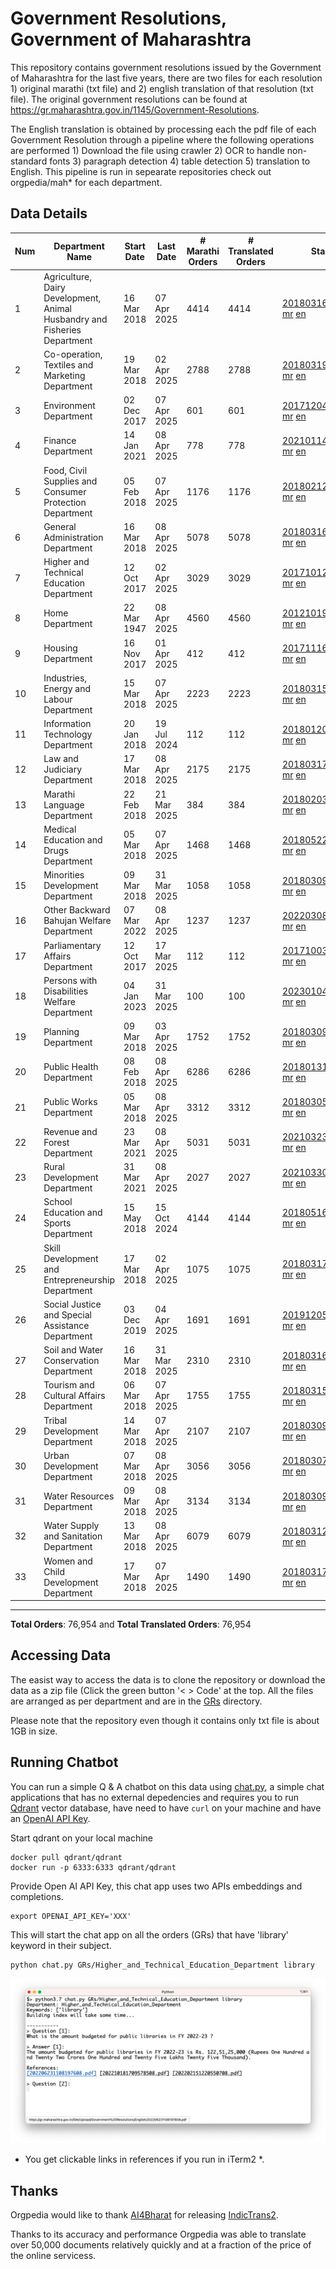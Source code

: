 # Government Resolutions, Government of Maharashtra

This repository contains government resolutions issued by the Government of Maharashtra for the last five years, there are two files for each resolution 1) original marathi (txt file) and 2) english translation of that resolution (txt file). The original government resolutions can be found at https://gr.maharashtra.gov.in/1145/Government-Resolutions.

The English translation is obtained by processing each the pdf file of each Government Resolution through a pipeline where the following operations are performed 1) Download the file using crawler 2) OCR to handle non-standard fonts 3) paragraph detection 4) table  detection 5) translation to English. This pipeline is run in sepearate repositories check out orgpedia/mah* for each department.


## Data Details

| Num | Department Name | Start Date | Last Date | # Marathi Orders | # Translated Orders | Starting Order | Last Order |
| --- | --------------- | ---------- | --------- | ---------------- | ------------------- | -------------- | ---------- |
| 1 | Agriculture, Dairy Development, Animal Husbandry and Fisheries Department | 16 Mar 2018 | 07 Apr 2025 | 4414 | 4414 | [201803161624182101.pdf](https://gr.maharashtra.gov.in/Site/Upload/Government%20Resolutions/English/201803161624182101.pdf) [mr](GRs/Agriculture,_Dairy_Development,_Animal_Husbandry_and_Fisheries_Department/201803161624182101.pdf.mr.txt) [en](GRs/Agriculture,_Dairy_Development,_Animal_Husbandry_and_Fisheries_Department/201803161624182101.pdf.en.txt) | [202504071830132301.pdf](https://gr.maharashtra.gov.in/Site/Upload/Government%20Resolutions/English/202504071830132301.pdf) [mr](GRs/Agriculture,_Dairy_Development,_Animal_Husbandry_and_Fisheries_Department/202504071830132301.pdf.mr.txt) [en](GRs/Agriculture,_Dairy_Development,_Animal_Husbandry_and_Fisheries_Department/202504071830132301.pdf.en.txt) |
| 2 | Co-operation, Textiles and Marketing Department | 19 Mar 2018 | 02 Apr 2025 | 2788 | 2788 | [201803191257576702.pdf](https://gr.maharashtra.gov.in/Site/Upload/Government%20Resolutions/English/201803191257576702.pdf) [mr](GRs/Co-operation,_Textiles_and_Marketing_Department/201803191257576702.pdf.mr.txt) [en](GRs/Co-operation,_Textiles_and_Marketing_Department/201803191257576702.pdf.en.txt) | [202504021558311902.pdf](https://gr.maharashtra.gov.in/Site/Upload/Government%20Resolutions/English/202504021558311902.pdf) [mr](GRs/Co-operation,_Textiles_and_Marketing_Department/202504021558311902.pdf.mr.txt) [en](GRs/Co-operation,_Textiles_and_Marketing_Department/202504021558311902.pdf.en.txt) |
| 3 | Environment Department | 02 Dec 2017 | 07 Apr 2025 | 601 | 601 | [201712041147216904.pdf](https://gr.maharashtra.gov.in/Site/Upload/Government%20Resolutions/English/201712041147216904.pdf) [mr](GRs/Environment_Department/201712041147216904.pdf.mr.txt) [en](GRs/Environment_Department/201712041147216904.pdf.en.txt) | [202504071657275604.pdf](https://gr.maharashtra.gov.in/Site/Upload/Government%20Resolutions/English/202504071657275604.pdf) [mr](GRs/Environment_Department/202504071657275604.pdf.mr.txt) [en](GRs/Environment_Department/202504071657275604.pdf.en.txt) |
| 4 | Finance Department | 14 Jan 2021 | 08 Apr 2025 | 778 | 778 | [202101141237329905.pdf](https://gr.maharashtra.gov.in/Site/Upload/Government%20Resolutions/English/202101141237329905.pdf) [mr](GRs/Finance_Department/202101141237329905.pdf.mr.txt) [en](GRs/Finance_Department/202101141237329905.pdf.en.txt) | [202504081635357305.pdf](https://gr.maharashtra.gov.in/Site/Upload/Government%20Resolutions/English/202504081635357305.pdf) [mr](GRs/Finance_Department/202504081635357305.pdf.mr.txt) [en](GRs/Finance_Department/202504081635357305.pdf.en.txt) |
| 5 | Food, Civil Supplies and Consumer Protection Department | 05 Feb 2018 | 07 Apr 2025 | 1176 | 1176 | [201802121244545806.pdf](https://gr.maharashtra.gov.in/Site/Upload/Government%20Resolutions/English/201802121244545806.pdf) [mr](GRs/Food,_Civil_Supplies_and_Consumer_Protection_Department/201802121244545806.pdf.mr.txt) [en](GRs/Food,_Civil_Supplies_and_Consumer_Protection_Department/201802121244545806.pdf.en.txt) | [202504071543192406.pdf](https://gr.maharashtra.gov.in/Site/Upload/Government%20Resolutions/English/202504071543192406.pdf) [mr](GRs/Food,_Civil_Supplies_and_Consumer_Protection_Department/202504071543192406.pdf.mr.txt) [en](GRs/Food,_Civil_Supplies_and_Consumer_Protection_Department/202504071543192406.pdf.en.txt) |
| 6 | General Administration Department | 16 Mar 2018 | 08 Apr 2025 | 5078 | 5078 | [201803161224022707.pdf](https://gr.maharashtra.gov.in/Site/Upload/Government%20Resolutions/English/201803161224022707.pdf) [mr](GRs/General_Administration_Department/201803161224022707.pdf.mr.txt) [en](GRs/General_Administration_Department/201803161224022707.pdf.en.txt) | [202504081823202707.pdf](https://gr.maharashtra.gov.in/Site/Upload/Government%20Resolutions/English/202504081823202707.pdf) [mr](GRs/General_Administration_Department/202504081823202707.pdf.mr.txt) [en](GRs/General_Administration_Department/202504081823202707.pdf.en.txt) |
| 7 | Higher and Technical Education Department | 12 Oct 2017 | 02 Apr 2025 | 3029 | 3029 | [201710121514029708.pdf](https://gr.maharashtra.gov.in/Site/Upload/Government%20Resolutions/English/201710121514029708.pdf) [mr](GRs/Higher_and_Technical_Education_Department/201710121514029708.pdf.mr.txt) [en](GRs/Higher_and_Technical_Education_Department/201710121514029708.pdf.en.txt) | [202504021443389008.pdf](https://gr.maharashtra.gov.in/Site/Upload/Government%20Resolutions/English/202504021443389008.pdf) [mr](GRs/Higher_and_Technical_Education_Department/202504021443389008.pdf.mr.txt) [en](GRs/Higher_and_Technical_Education_Department/202504021443389008.pdf.en.txt) |
| 8 | Home Department | 22 Mar 1947 | 08 Apr 2025 | 4560 | 4560 | [201210191648552129.pdf](https://gr.maharashtra.gov.in/Site/Upload/Government%20Resolutions/English/201210191648552129.pdf) [mr](GRs/Home_Department/201210191648552129.pdf.mr.txt) [en](GRs/Home_Department/201210191648552129.pdf.en.txt) | [202504081546532029.pdf](https://gr.maharashtra.gov.in/Site/Upload/Government%20Resolutions/English/202504081546532029.pdf) [mr](GRs/Home_Department/202504081546532029.pdf.mr.txt) [en](GRs/Home_Department/202504081546532029.pdf.en.txt) |
| 9 | Housing Department | 16 Nov 2017 | 01 Apr 2025 | 412 | 412 | [201711161447076609.pdf](https://gr.maharashtra.gov.in/Site/Upload/Government%20Resolutions/English/201711161447076609.pdf) [mr](GRs/Housing_Department/201711161447076609.pdf.mr.txt) [en](GRs/Housing_Department/201711161447076609.pdf.en.txt) | [202504011551585009.pdf](https://gr.maharashtra.gov.in/Site/Upload/Government%20Resolutions/English/202504011551585009.pdf) [mr](GRs/Housing_Department/202504011551585009.pdf.mr.txt) [en](GRs/Housing_Department/202504011551585009.pdf.en.txt) |
| 10 | Industries, Energy and Labour Department | 15 Mar 2018 | 07 Apr 2025 | 2223 | 2223 | [201803151204055010.pdf](https://gr.maharashtra.gov.in/Site/Upload/Government%20Resolutions/English/201803151204055010.pdf) [mr](GRs/Industries,_Energy_and_Labour_Department/201803151204055010.pdf.mr.txt) [en](GRs/Industries,_Energy_and_Labour_Department/201803151204055010.pdf.en.txt) | [202504071735375310.pdf](https://gr.maharashtra.gov.in/Site/Upload/Government%20Resolutions/English/202504071735375310.pdf) [mr](GRs/Industries,_Energy_and_Labour_Department/202504071735375310.pdf.mr.txt) [en](GRs/Industries,_Energy_and_Labour_Department/202504071735375310.pdf.en.txt) |
| 11 | Information Technology Department | 20 Jan 2018 | 19 Jul 2024 | 112 | 112 | [201801201843024511.pdf](https://gr.maharashtra.gov.in/Site/Upload/Government%20Resolutions/English/201801201843024511.pdf) [mr](GRs/Information_Technology_Department/201801201843024511.pdf.mr.txt) [en](GRs/Information_Technology_Department/201801201843024511.pdf.en.txt) | [202407191742379111.pdf](https://gr.maharashtra.gov.in/Site/Upload/Government%20Resolutions/English/202407191742379111.pdf) [mr](GRs/Information_Technology_Department/202407191742379111.pdf.mr.txt) [en](GRs/Information_Technology_Department/202407191742379111.pdf.en.txt) |
| 12 | Law and Judiciary Department | 17 Mar 2018 | 08 Apr 2025 | 2175 | 2175 | [201803171129290212.pdf](https://gr.maharashtra.gov.in/Site/Upload/Government%20Resolutions/English/201803171129290212.pdf) [mr](GRs/Law_and_Judiciary_Department/201803171129290212.pdf.mr.txt) [en](GRs/Law_and_Judiciary_Department/201803171129290212.pdf.en.txt) | [202504081304404212.pdf](https://gr.maharashtra.gov.in/Site/Upload/Government%20Resolutions/English/202504081304404212.pdf) [mr](GRs/Law_and_Judiciary_Department/202504081304404212.pdf.mr.txt) [en](GRs/Law_and_Judiciary_Department/202504081304404212.pdf.en.txt) |
| 13 | Marathi Language Department | 22 Feb 2018 | 21 Mar 2025 | 384 | 384 | [201802031549154233.pdf](https://gr.maharashtra.gov.in/Site/Upload/Government%20Resolutions/English/201802031549154233.pdf) [mr](GRs/Marathi_Language_Department/201802031549154233.pdf.mr.txt) [en](GRs/Marathi_Language_Department/201802031549154233.pdf.en.txt) | [202503211701294433.pdf](https://gr.maharashtra.gov.in/Site/Upload/Government%20Resolutions/English/202503211701294433.pdf) [mr](GRs/Marathi_Language_Department/202503211701294433.pdf.mr.txt) [en](GRs/Marathi_Language_Department/202503211701294433.pdf.en.txt) |
| 14 | Medical Education and Drugs Department | 05 Mar 2018 | 07 Apr 2025 | 1468 | 1468 | [201805221424292513.pdf](https://gr.maharashtra.gov.in/Site/Upload/Government%20Resolutions/English/201805221424292513.pdf) [mr](GRs/Medical_Education_and_Drugs_Department/201805221424292513.pdf.mr.txt) [en](GRs/Medical_Education_and_Drugs_Department/201805221424292513.pdf.en.txt) | [202504071525090513.pdf](https://gr.maharashtra.gov.in/Site/Upload/Government%20Resolutions/English/202504071525090513.pdf) [mr](GRs/Medical_Education_and_Drugs_Department/202504071525090513.pdf.mr.txt) [en](GRs/Medical_Education_and_Drugs_Department/202504071525090513.pdf.en.txt) |
| 15 | Minorities Development Department | 09 Mar 2018 | 31 Mar 2025 | 1058 | 1058 | [201803091218355314.pdf](https://gr.maharashtra.gov.in/Site/Upload/Government%20Resolutions/English/201803091218355314.pdf) [mr](GRs/Minorities_Development_Department/201803091218355314.pdf.mr.txt) [en](GRs/Minorities_Development_Department/201803091218355314.pdf.en.txt) | [202503311917093814.pdf](https://gr.maharashtra.gov.in/Site/Upload/Government%20Resolutions/English/202503311917093814.pdf) [mr](GRs/Minorities_Development_Department/202503311917093814.pdf.mr.txt) [en](GRs/Minorities_Development_Department/202503311917093814.pdf.en.txt) |
| 16 | Other Backward Bahujan Welfare Department | 07 Mar 2022 | 08 Apr 2025 | 1237 | 1237 | [202203081752439334.pdf](https://gr.maharashtra.gov.in/Site/Upload/Government%20Resolutions/English/202203081752439334.pdf) [mr](GRs/Other_Backward_Bahujan_Welfare_Department/202203081752439334.pdf.mr.txt) [en](GRs/Other_Backward_Bahujan_Welfare_Department/202203081752439334.pdf.en.txt) | [202504081500428734.pdf](https://gr.maharashtra.gov.in/Site/Upload/Government%20Resolutions/English/202504081500428734.pdf) [mr](GRs/Other_Backward_Bahujan_Welfare_Department/202504081500428734.pdf.mr.txt) [en](GRs/Other_Backward_Bahujan_Welfare_Department/202504081500428734.pdf.en.txt) |
| 17 | Parliamentary Affairs Department | 12 Oct 2017 | 17 Mar 2025 | 112 | 112 | [201710031642378615.pdf](https://gr.maharashtra.gov.in/Site/Upload/Government%20Resolutions/English/201710031642378615.pdf) [mr](GRs/Parliamentary_Affairs_Department/201710031642378615.pdf.mr.txt) [en](GRs/Parliamentary_Affairs_Department/201710031642378615.pdf.en.txt) | [202503171104518215.pdf](https://gr.maharashtra.gov.in/Site/Upload/Government%20Resolutions/English/202503171104518215.pdf) [mr](GRs/Parliamentary_Affairs_Department/202503171104518215.pdf.mr.txt) [en](GRs/Parliamentary_Affairs_Department/202503171104518215.pdf.en.txt) |
| 18 | Persons with Disabilities Welfare Department | 04 Jan 2023 | 31 Mar 2025 | 100 | 100 | [202301041906309635.pdf](https://gr.maharashtra.gov.in/Site/Upload/Government%20Resolutions/English/202301041906309635.pdf) [mr](GRs/Persons_with_Disabilities_Welfare_Department/202301041906309635.pdf.mr.txt) [en](GRs/Persons_with_Disabilities_Welfare_Department/202301041906309635.pdf.en.txt) | [202503311725568235.pdf](https://gr.maharashtra.gov.in/Site/Upload/Government%20Resolutions/English/202503311725568235.pdf) [mr](GRs/Persons_with_Disabilities_Welfare_Department/202503311725568235.pdf.mr.txt) [en](GRs/Persons_with_Disabilities_Welfare_Department/202503311725568235.pdf.en.txt) |
| 19 | Planning Department | 09 Mar 2018 | 03 Apr 2025 | 1752 | 1752 | [201803091441032716.pdf](https://gr.maharashtra.gov.in/Site/Upload/Government%20Resolutions/English/201803091441032716.pdf) [mr](GRs/Planning_Department/201803091441032716.pdf.mr.txt) [en](GRs/Planning_Department/201803091441032716.pdf.en.txt) | [202504031740564716.pdf](https://gr.maharashtra.gov.in/Site/Upload/Government%20Resolutions/English/202504031740564716.pdf) [mr](GRs/Planning_Department/202504031740564716.pdf.mr.txt) [en](GRs/Planning_Department/202504031740564716.pdf.en.txt) |
| 20 | Public Health Department | 08 Feb 2018 | 08 Apr 2025 | 6286 | 6286 | [201801311722275417.pdf](https://gr.maharashtra.gov.in/Site/Upload/Government%20Resolutions/English/201801311722275417.pdf) [mr](GRs/Public_Health_Department/201801311722275417.pdf.mr.txt) [en](GRs/Public_Health_Department/201801311722275417.pdf.en.txt) | [202504081259492417.pdf](https://gr.maharashtra.gov.in/Site/Upload/Government%20Resolutions/English/202504081259492417.pdf) [mr](GRs/Public_Health_Department/202504081259492417.pdf.mr.txt) [en](GRs/Public_Health_Department/202504081259492417.pdf.en.txt) |
| 21 | Public Works Department | 05 Mar 2018 | 08 Apr 2025 | 3312 | 3312 | [201803051515468118.pdf](https://gr.maharashtra.gov.in/Site/Upload/Government%20Resolutions/English/201803051515468118.pdf) [mr](GRs/Public_Works_Department/201803051515468118.pdf.mr.txt) [en](GRs/Public_Works_Department/201803051515468118.pdf.en.txt) | [202504081858014918.pdf](https://gr.maharashtra.gov.in/Site/Upload/Government%20Resolutions/English/202504081858014918.pdf) [mr](GRs/Public_Works_Department/202504081858014918.pdf.mr.txt) [en](GRs/Public_Works_Department/202504081858014918.pdf.en.txt) |
| 22 | Revenue and Forest Department | 23 Mar 2021 | 08 Apr 2025 | 5031 | 5031 | [202103231328393119.pdf](https://gr.maharashtra.gov.in/Site/Upload/Government%20Resolutions/English/202103231328393119.pdf) [mr](GRs/Revenue_and_Forest_Department/202103231328393119.pdf.mr.txt) [en](GRs/Revenue_and_Forest_Department/202103231328393119.pdf.en.txt) | [202504081746028319.pdf](https://gr.maharashtra.gov.in/Site/Upload/Government%20Resolutions/English/202504081746028319.pdf) [mr](GRs/Revenue_and_Forest_Department/202504081746028319.pdf.mr.txt) [en](GRs/Revenue_and_Forest_Department/202504081746028319.pdf.en.txt) |
| 23 | Rural Development Department | 31 Mar 2021 | 08 Apr 2025 | 2027 | 2027 | [202103301021181120.pdf](https://gr.maharashtra.gov.in/Site/Upload/Government%20Resolutions/English/202103301021181120.pdf) [mr](GRs/Rural_Development_Department/202103301021181120.pdf.mr.txt) [en](GRs/Rural_Development_Department/202103301021181120.pdf.en.txt) | [202504081532464420.pdf](https://gr.maharashtra.gov.in/Site/Upload/Government%20Resolutions/English/202504081532464420.pdf) [mr](GRs/Rural_Development_Department/202504081532464420.pdf.mr.txt) [en](GRs/Rural_Development_Department/202504081532464420.pdf.en.txt) |
| 24 | School Education and Sports Department | 15 May 2018 | 15 Oct 2024 | 4144 | 4144 | [201805161114241221.pdf](https://gr.maharashtra.gov.in/Site/Upload/Government%20Resolutions/English/201805161114241221.pdf) [mr](GRs/School_Education_and_Sports_Department/201805161114241221.pdf.mr.txt) [en](GRs/School_Education_and_Sports_Department/201805161114241221.pdf.en.txt) | [202410152127537021.pdf](https://gr.maharashtra.gov.in/Site/Upload/Government%20Resolutions/English/202410152127537021.pdf) [mr](GRs/School_Education_and_Sports_Department/202410152127537021.pdf.mr.txt) [en](GRs/School_Education_and_Sports_Department/202410152127537021.pdf.en.txt) |
| 25 | Skill Development and Entrepreneurship Department | 17 Mar 2018 | 02 Apr 2025 | 1075 | 1075 | [201803171322099003.pdf](https://gr.maharashtra.gov.in/Site/Upload/Government%20Resolutions/English/201803171322099003.pdf) [mr](GRs/Skill_Development_and_Entrepreneurship_Department/201803171322099003.pdf.mr.txt) [en](GRs/Skill_Development_and_Entrepreneurship_Department/201803171322099003.pdf.en.txt) | [202504021759148903.pdf](https://gr.maharashtra.gov.in/Site/Upload/Government%20Resolutions/English/202504021759148903.pdf) [mr](GRs/Skill_Development_and_Entrepreneurship_Department/202504021759148903.pdf.mr.txt) [en](GRs/Skill_Development_and_Entrepreneurship_Department/202504021759148903.pdf.en.txt) |
| 26 | Social Justice and Special Assistance Department | 03 Dec 2019 | 04 Apr 2025 | 1691 | 1691 | [201912051107011622.pdf](https://gr.maharashtra.gov.in/Site/Upload/Government%20Resolutions/English/201912051107011622.pdf) [mr](GRs/Social_Justice_and_Special_Assistance_Department/201912051107011622.pdf.mr.txt) [en](GRs/Social_Justice_and_Special_Assistance_Department/201912051107011622.pdf.en.txt) | [202504041617043722.pdf](https://gr.maharashtra.gov.in/Site/Upload/Government%20Resolutions/English/202504041617043722.pdf) [mr](GRs/Social_Justice_and_Special_Assistance_Department/202504041617043722.pdf.mr.txt) [en](GRs/Social_Justice_and_Special_Assistance_Department/202504041617043722.pdf.en.txt) |
| 27 | Soil and Water Conservation Department | 16 Mar 2018 | 31 Mar 2025 | 2310 | 2310 | [201803161247582426.pdf](https://gr.maharashtra.gov.in/Site/Upload/Government%20Resolutions/English/201803161247582426.pdf) [mr](GRs/Soil_and_Water_Conservation_Department/201803161247582426.pdf.mr.txt) [en](GRs/Soil_and_Water_Conservation_Department/201803161247582426.pdf.en.txt) | [202503312333050626.pdf](https://gr.maharashtra.gov.in/Site/Upload/Government%20Resolutions/English/202503312333050626.pdf) [mr](GRs/Soil_and_Water_Conservation_Department/202503312333050626.pdf.mr.txt) [en](GRs/Soil_and_Water_Conservation_Department/202503312333050626.pdf.en.txt) |
| 28 | Tourism and Cultural Affairs Department | 06 Mar 2018 | 07 Apr 2025 | 1755 | 1755 | [201803151055091823.pdf](https://gr.maharashtra.gov.in/Site/Upload/Government%20Resolutions/English/201803151055091823.pdf) [mr](GRs/Tourism_and_Cultural_Affairs_Department/201803151055091823.pdf.mr.txt) [en](GRs/Tourism_and_Cultural_Affairs_Department/201803151055091823.pdf.en.txt) | [202504071720543323.pdf](https://gr.maharashtra.gov.in/Site/Upload/Government%20Resolutions/English/202504071720543323.pdf) [mr](GRs/Tourism_and_Cultural_Affairs_Department/202504071720543323.pdf.mr.txt) [en](GRs/Tourism_and_Cultural_Affairs_Department/202504071720543323.pdf.en.txt) |
| 29 | Tribal Development Department | 14 Mar 2018 | 07 Apr 2025 | 2107 | 2107 | [201803091105184924.pdf](https://gr.maharashtra.gov.in/Site/Upload/Government%20Resolutions/English/201803091105184924.pdf) [mr](GRs/Tribal_Development_Department/201803091105184924.pdf.mr.txt) [en](GRs/Tribal_Development_Department/201803091105184924.pdf.en.txt) | [202504071553161424.pdf](https://gr.maharashtra.gov.in/Site/Upload/Government%20Resolutions/English/202504071553161424.pdf) [mr](GRs/Tribal_Development_Department/202504071553161424.pdf.mr.txt) [en](GRs/Tribal_Development_Department/202504071553161424.pdf.en.txt) |
| 30 | Urban Development Department | 07 Mar 2018 | 08 Apr 2025 | 3056 | 3056 | [201803071203178325.pdf](https://gr.maharashtra.gov.in/Site/Upload/Government%20Resolutions/English/201803071203178325.pdf) [mr](GRs/Urban_Development_Department/201803071203178325.pdf.mr.txt) [en](GRs/Urban_Development_Department/201803071203178325.pdf.en.txt) | [202504081807078825.pdf](https://gr.maharashtra.gov.in/Site/Upload/Government%20Resolutions/English/202504081807078825.pdf) [mr](GRs/Urban_Development_Department/202504081807078825.pdf.mr.txt) [en](GRs/Urban_Development_Department/202504081807078825.pdf.en.txt) |
| 31 | Water Resources Department | 09 Mar 2018 | 08 Apr 2025 | 3134 | 3134 | [201803091034435527.pdf](https://gr.maharashtra.gov.in/Site/Upload/Government%20Resolutions/English/201803091034435527.pdf) [mr](GRs/Water_Resources_Department/201803091034435527.pdf.mr.txt) [en](GRs/Water_Resources_Department/201803091034435527.pdf.en.txt) | [202504081730090627.pdf](https://gr.maharashtra.gov.in/Site/Upload/Government%20Resolutions/English/202504081730090627.pdf) [mr](GRs/Water_Resources_Department/202504081730090627.pdf.mr.txt) [en](GRs/Water_Resources_Department/202504081730090627.pdf.en.txt) |
| 32 | Water Supply and Sanitation Department | 13 Mar 2018 | 08 Apr 2025 | 6079 | 6079 | [201803121414108428.pdf](https://gr.maharashtra.gov.in/Site/Upload/Government%20Resolutions/English/201803121414108428.pdf) [mr](GRs/Water_Supply_and_Sanitation_Department/201803121414108428.pdf.mr.txt) [en](GRs/Water_Supply_and_Sanitation_Department/201803121414108428.pdf.en.txt) | [202504081309002728.pdf](https://gr.maharashtra.gov.in/Site/Upload/Government%20Resolutions/English/202504081309002728.pdf) [mr](GRs/Water_Supply_and_Sanitation_Department/202504081309002728.pdf.mr.txt) [en](GRs/Water_Supply_and_Sanitation_Department/202504081309002728.pdf.en.txt) |
| 33 | Women and Child Development Department | 17 Mar 2018 | 07 Apr 2025 | 1490 | 1490 | [201803171539444330.pdf](https://gr.maharashtra.gov.in/Site/Upload/Government%20Resolutions/English/201803171539444330.pdf) [mr](GRs/Women_and_Child_Development_Department/201803171539444330.pdf.mr.txt) [en](GRs/Women_and_Child_Development_Department/201803171539444330.pdf.en.txt) | [202504071802423330.pdf](https://gr.maharashtra.gov.in/Site/Upload/Government%20Resolutions/English/202504071802423330.pdf) [mr](GRs/Women_and_Child_Development_Department/202504071802423330.pdf.mr.txt) [en](GRs/Women_and_Child_Development_Department/202504071802423330.pdf.en.txt) |
----------------------------------------------------------------------------------------------------

**Total Orders**: 76,954 and **Total Translated Orders**: 76,954
## Accessing Data

The easist way to access the data is to clone the repository or download the data as a zip file (Click the green button '< > Code' at the top. All the files are arranged as per department and are in the [GRs](GRs) directory.

Please note that the repository even though it contains only txt file is about 1GB in size.

## Running Chatbot

You can run a simple Q & A chatbot on this data using [chat.py](chat.py), a simple chat applications that has no external depedencies and requires you to run [Qdrant](https://qdrant.tech/) vector database, have need to have `curl` on your machine and have an [OpenAI API Key](https://help.openai.com/en/articles/4936850-where-do-i-find-my-secret-api-key).

Start qdrant on your local machine
```shell
docker pull qdrant/qdrant
docker run -p 6333:6333 qdrant/qdrant
```

Provide Open AI API Key, this chat app uses two APIs embeddings and completions.
```shell
export OPENAI_API_KEY='XXX'
```

This will start the chat app on all the orders (GRs) that have 'library' keyword in their subject.

```shell
python chat.py GRs/Higher_and_Technical_Education_Department library
```

![screenshot of running chat.py](screenshot.png)

* You get clickable links in references if you run in iTerm2 *.

## Thanks

Orgpedia would like to thank [AI4Bharat](https://ai4bharat.iitm.ac.in/) for releasing [IndicTrans2](https://github.com/AI4Bharat/IndicTrans2).

Thanks to its accuracy and performance Orgpedia was able to translate over 50,000 documents relatively quickly and at a fraction of the price of the online servicess.

